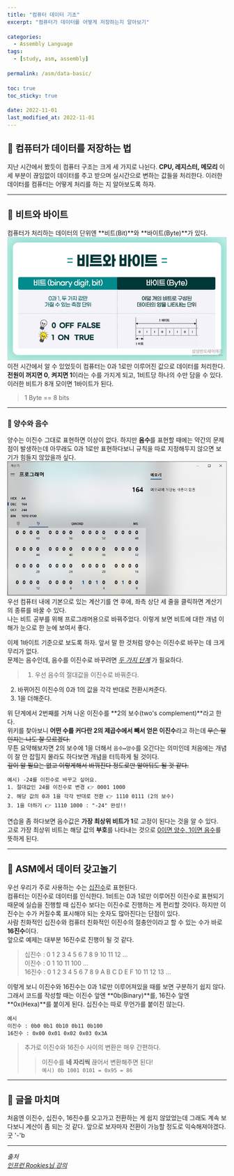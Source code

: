```yaml
---
title: "컴퓨터 데이터 기초"
excerpt: "컴퓨터가 데이터를 어떻게 저장하는지 알아보기"

categories:
  - Assembly Language
tags:
  - [study, asm, assembly]

permalink: /asm/data-basic/

toc: true
toc_sticky: true

date: 2022-11-01
last_modified_at: 2022-11-01
---
```


## 👻 컴퓨터가 데이터를 저장하는 법

지난 시간에서 봤듯이 컴퓨터 구조는 크게 세 가지로 나뉜다. **CPU, 레지스터, 메모리** 이 세 부분이 끊임없이 데이터를 주고 받으며 실시간으로 변하는 값들을 처리한다. 이러한 데이터를 컴퓨터는 어떻게 처리를 하는 지 알아보도록 하자.

***

## 👻 비트와 바이트
컴퓨터가 처리하는 데이터의 단위엔 **비트(Bit)**와 **바이트(Byte)**가 있다.   
![Alt text](/assets/images/posts_img/data-basic/bit-byte.jpeg)   
이전 시간에서 알 수 있었듯이 컴퓨터는 0과 1로만 이루어진 값으로 데이터를 처리한다.   
**전원이 꺼지면 0**, **켜지면 1**이라는 수를 가지게 되고, 1비트당 하나의 수만 담을 수 있다.   
이러한 비트가 8개 모이면 1바이트가 된다.
> 1 Byte == 8 bits

***

### 🌱 양수와 음수
양수는 이진수 그대로 표현하면 이상이 없다. 하지만 **음수**를 표현할 때에는 약간의 문제점이 발생하는데 아무래도 0과 1로만 표현하다보니 규칙을 따로 지정해두지 않으면 보기가 힘들지 않았을까 싶다.   
![Alt text](/assets/images/posts_img/data-basic/calc.PNG)   
우선 컴퓨터 내에 기본으로 있는 계산기를 연 후에, 좌측 상단 세 줄을 클릭하면 계산기의 종류를 바꿀 수 있다.   
나는 비트 공부를 위해 프로그래머용으로 바꿔주었다. 이렇게 보면 비트에 대한 개념 이해가 눈으로 한 눈에 보여서 좋다.   

이제 1바이트 기준으로 보도록 하자. 앞서 말 한 것처럼 양수는 이진수로 바꾸는 데 크게 무리가 없다.   
문제는 음수인데, 음수를 이진수로 바꾸려면 _<u>두 가지 단계</u>_ 가 필요하다.   
> 1. 우선 음수의 절대값을 이진수로 바꿔준다.
2. 바뀌어진 이진수의 0과 1의 값을 각각 반대로 전환시켜준다.
3. 1을 더해준다.

위 단계에서 2번째를 거쳐 나온 이진수를 **2의 보수(two's complement)**라고 한다.   
위키를 찾아보니 **어떤 수를 커다란 2의 제곱수에서 빼서 얻은 이진수**라고 하는데 ~~무슨 말인지는 나도 잘 모르겠다.~~   
무튼 요약해보자면 2의 보수에 1을 더해서 ``` 음수↔양수 ```를 오간다는 의미인데 처음에는 개념이 잘 안 잡힐지 몰라도 하다보면 개념을 터득하게 될 것이다.   
~~깊이 알 필요는 없고 이렇게해서 바꿔진다 정도로만 알아둬도 될 것 같다.~~   

```
예시) -24를 이진수로 바꾸고 싶어요.
1. 절대값인 24를 이진수로 변경 👉 0001 1000
2. 해당 값의 0과 1을 각각 반대로 전환 👉 1110 0111 (2의 보수)
3. 1을 더하기 👉 1110 1000 : "-24" 완성!!
```

연습을 좀 하다보면 음수값은 **가장 최상위 비트가 1**로 고정이 된다는 것을 알 수 있다.   
고로 가장 최상위 비트는 해당 값의 **부호**를 나타내는 것으로 <u>0이면 양수, 1이면 음수</u>를 뜻하게 된다.   

***

## 👻 ASM에서 데이터 갖고놀기
우선 우리가 주로 사용하는 수는 <u>십진수</u>로 표현된다.   
컴퓨터는 이진수로 데이터를 인식한다. 1비트는 0과 1로만 이루어진 이진수로 표현되기 때문에 실습을 진행할 때 십진수 보다는 이진수로 진행하는 게 편리할 것이다. 하지만 이진수는 수가 커질수록 표시해야 되는 숫자도 많아진다는 단점이 있다.   
사람 친화적인 십진수와 컴퓨터 친화적인 이진수의 절충안이라고 할 수 있는 수가 바로 **16진수**이다.   
앞으로 예제는 대부분 16진수로 진행이 될 것 같다.
> 십진수 : 0 1 2 3 4 5 6 7 8 9 10 11 12 ...   
이진수 : 0 1 10 11 100 ...   
16진수 : 0 1 2 3 4 5 6 7 8 9 A B C D E F 10 11 12 13 ...

이렇게 보니 이진수와 16진수는 0과 1로만 이루어져있을 때를 보면 구분하기 쉽지 않다.   
그래서 코드를 작성할 때는 이진수 앞엔 **0b(Binary)**를, 16진수 앞엔 **0x(Hexa)**를 붙이게 된다. 십진수는 따로 무언가를 붙이진 않는다.

```
예시
이진수 : 0b0 0b1 0b10 0b11 0b100
16진수 : 0x00 0x01 0x02 0x03 0x3A
```

> 추가로 이진수와 16진수 사이의 변환은 매우 간편하다.
>   > 이진수를 **네 자리씩** 끊어서 변환해주면 된다!<br>```예시) 0b 1001 0101 = 0x95 = 86```

***

## 👻 글을 마치며
처음엔 이진수, 십진수, 16진수를 오고가고 전환하는 게 쉽지 않았었는데 그래도 계속 보다보니 계산이 좀 되는 것 같다. 앞으로 보자마자 전환이 가능할 정도로 익숙해져야겠다. 굿 '-'b

***

_출처_   
_[인프런 Rookies님 강의](https://inf.run/bje8)_   